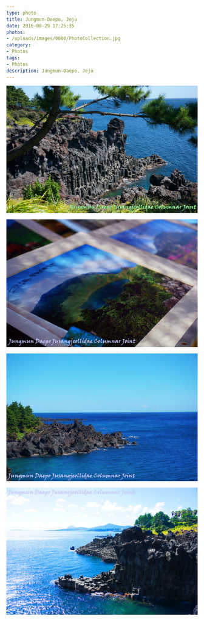 ```yaml
---
type: photo
title: Jungmun-Daepo, Jeju
date: 2016-08-29 17:25:35
photos:
- /uploads/images/0000/PhotoCollection.jpg
category:
- Photos
tags:
- Photos
description: Jungmun-Daepo, Jeju
---
```


![Jungmun-Daepo, Jeju](/uploads/images/2016/JejuJungmunDaepo1.jpg)

![Jungmun-Daepo, Jeju](/uploads/images/2016/JejuJungmunDaepo2.jpg)

![Jungmun-Daepo, Jeju](/uploads/images/2016/JejuJungmunDaepo3.jpg)

![Jungmun-Daepo, Jeju](/uploads/images/2016/JejuJungmunDaepo4.jpg)
